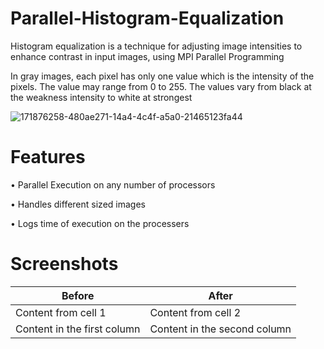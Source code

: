 # Parallel-Histogram-Equalization

Histogram equalization is a technique for adjusting image intensities to enhance contrast in input images, using MPI Parallel Programming

In gray images, each pixel has only one value which is the intensity of the pixels. The value may range from 0 to 255. The values vary from black at the weakness intensity to white at strongest

![171876258-480ae271-14a4-4c4f-a5a0-21465123fa44](https://github.com/omarkhaled646/Parallel-Histogram-Equalization/assets/63152184/570a71ca-eaf7-42e0-8510-11bce59e2a1c)

# Features
• Parallel Execution on any number of processors

• Handles different sized images

• Logs time of execution on the processers

# Screenshots

Before | After
------------ | -------------
Content from cell 1 | Content from cell 2
Content in the first column | Content in the second column
